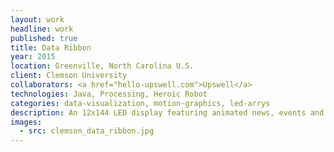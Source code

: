 ```yaml
---
layout: work
headline: work
published: true
title: Data Ribbon
year: 2015
location: Greenville, North Carolina U.S.
client: Clemson University
collaborators: <a href="hello-upswell.com">Upswell</a>
technologies: Java, Processing, Heroic Robot
categories: data-visualization, motion-graphics, led-arrys
description: An 12x144 LED display featuring animated news, events and facts about Clemson University
images:
  - src: clemson_data_ribbon.jpg
---
```

